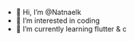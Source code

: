 - 👋 Hi, I’m @Natnaelk
- 👀 I’m interested in coding
- 🌱 I’m currently learning flutter & c


<!---
Natnaelk/Natnaelk is a ✨ special ✨ repository because its `README.md` (this file) appears on your GitHub profile.
You can click the Preview link to take a look at your changes.
--->
